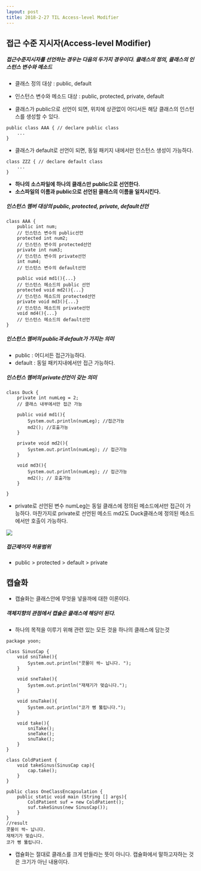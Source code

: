 ```yaml
---
layout: post
title: 2018-2-27 TIL Access-level Modifier
---
```


## 접근 수준 지시자(Access-level Modifier)

##### 접근수준지시자를 선언하는 경우는 다음의 두가지 경우이다. 클래스의 정의, 클래스의 인스턴스 변수와 메소드

- 클래스 정의 대상 : public, default
- 인스턴스 변수와 메소드 대상 : public, protected, private, default

- 클래스가 public으로 선언이 되면, 위치에 상관없이 어디서든 해당 클래스의 인스턴스를 생성할 수 있다.
```
public class AAA { // declare public class
	...
}
```

- 클래스가 default로 선언이 되면, 동일 패키지 내에서만 인스턴스 생성이 가능하다.
```
class ZZZ { // declare default class
	...
}
```

- **하나의 소스파일에 하나의 클래스만 public으로 선언한다.**
- **소스파일의 이름과 public으로 선언된 클래스의 이름을 일치시킨다.**

##### 인스턴스 멤버 대상의 public, protected, private, default선언

```
class AAA {
	public int num;
    // 인스턴스 변수의 public선언
    protected int num2;
    // 인스턴스 변수의 protected선언
    private int num3;
    // 인스턴스 변수의 private선언
    int num4;
    // 인스턴스 변수의 default선언

    public void md1(){...}
    // 인스턴스 메소드의 public 선언
    protected void md2(){...}
    // 인스턴스 메소드의 protected선언
    private void md3(){...}
    // 인스턴스 메소드의 private선언
    void md4(){...}
    // 인스턴스 메소드의 default선언
}
```
##### 인스턴스 멤버의 public과 default가 가지는 의미

- public : 어디서든 접근가능하다.
- default : 동일 패키지내에서만 접근 가능하다.


##### 인스턴스 멤버의 private선언이 갖는 의미

```
class Duck {
	private int numLeg = 2;
    // 클래스 내부에서만 접근 가능

    public void md1(){
    	System.out.println(numLeg); //접근가능
        md2(); //호출가능
    }

    private void md2(){
    	System.out.println(numLeg); // 접근가능
    }

    void md3(){
    	System.out.println(numLeg); // 접근가능
        md2(); // 호출가능
    }

}
```
- private로 선언된 변수 numLeg는 동일 클래스에 정의된 메소드에서만 접근이 가능하다. 마찬가지로 private로 선언된 메소드 md2도 Duck클래스에 정의된 메소드에서만 호출이 가능하다.

![](https://github.com/jaeyeon93/jaeyeon93.github.io/blob/master/images/capsulation.jpeg?raw=true)

##### 접근제어자 허용범위
- public > protected > default > private

## 캡슐화

- 캡슐화는 클래스안에 무엇을 넣을까에 대한 이론이다.

##### 객체지향의 관점에서 캡슐은 클래스에 해당이 된다.
- 하나의 목적을 이루기 위해 관련 있는 모든 것을 하나의 클래스에 담는것

```
package yoon;

class SinusCap {
    void sniTake(){
        System.out.println("콧물이 싹~ 납니다. ");
    }

    void sneTake(){
        System.out.println("재채기가 멎습니다.");
    }

    void snuTake(){
        System.out.println("코가 뻥 뚫립니다.");
    }

    void take(){
        sniTake();
        sneTake();
        snuTake();
    }
}

class ColdPatient {
    void takeSinus(SinusCap cap){
        cap.take();
    }
}

public class OneClassEncapsulation {
    public static void main (String [] args){
        ColdPatient suf = new ColdPatient();
        suf.takeSinus(new SinusCap());
    }
}
//result
콧물이 싹~ 납니다.
재채기가 멎습니다.
코가 뻥 뚫립니다.
```

- 캡슐화는 절대로 클래스를 크게 만들라는 뜻이 아니다. 캡슐화에서 말하고자하는 것은 크기가 아닌 내용이다.
